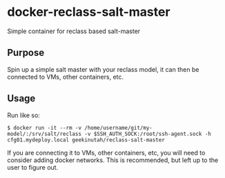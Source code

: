 # docker-reclass-salt-master
Simple container for reclass based salt-master

## Purpose

Spin up a simple salt master with your reclass model, it can then be connected to VMs, other containers, etc.

## Usage

Run like so:

    $ docker run -it --rm -v /home/username/git/my-model/:/srv/salt/reclass -v $SSH_AUTH_SOCK:/root/ssh-agent.sock -h cfg01.mydeploy.local geekinutah/reclass-salt-master

If you are connecting it to VMs, other containers, etc, you will need to consider adding docker networks. This is recommended, but left up to the user to figure out.

